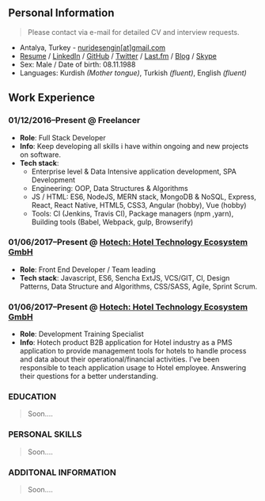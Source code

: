## Personal Information
> Please contact via e-mail for detailed CV and interview requests.

- Antalya, Turkey - [nuridesengin[at]gmail.com](mailto:nuridesengin[at]gmail.com)
- [Resume](https://nuri-engin.github.io/resume/) / [LinkedIn](https://www.linkedin.com/in/nurullahengin/) / [GitHub](https://github.com/nuri-engin) / [Twitter](https://twitter.com/uzakkultur) / [Last.fm](https://www.last.fm/user/uzakkultur) / [Blog](http://uzakkultur.blogspot.com) / [Skype](nuridesengin) 
- Sex: Male / Date of birth: 08.11.1988
- Languages: Kurdish _(Mother tongue)_, Turkish _(fluent)_, English _(fluent)_

## Work Experience
### 01/12/2016–Present @ Freelancer
- **Role**: Full Stack Developer
- **Info**: Keep developing all skills i have within ongoing and new projects on software.
- **Tech stack**: 
    - Enterprise level & Data Intensive application development, SPA Development  
    - Engineering: OOP, Data Structures & Algorithms
    - JS / HTML: ES6, NodeJS, MERN stack, MongoDB & NoSQL, Express, React, React Native, HTML5, CSS3, Angular (hobby), Vue (hobby)  
    - Tools: CI (Jenkins, Travis CI), Package managers (npm ,yarn), Building tools (Babel, Webpack, gulp, Browserify) 


### 01/06/2017–Present @ [Hotech: Hotel Technology Ecosystem GmbH](https://www.hotech.com.tr/)
- **Role**: Front End Developer / Team leading
- **Tech stack**: Javascript, ES6, Sencha ExtJS, VCS/GIT, CI, Design Patterns, Data Structure and Algorithms, CSS/SASS, Agile, Sprint Scrum.

### 01/06/2017–Present @ [Hotech: Hotel Technology Ecosystem GmbH](https://www.hotech.com.tr/)
- **Role**: Development Training Specialist
- **Info**: Hotech product B2B application for Hotel industry as a PMS application to provide management tools for hotels to handle process and data about their operational/financial activities. I've been responsible to teach application usage to Hotel employee. Answering their questions for a better understanding.

### EDUCATION
> Soon....

### PERSONAL SKILLS
> Soon....

### ADDITONAL INFORMATION
> Soon....

